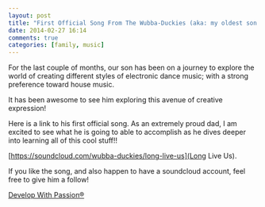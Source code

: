 ```yaml
---
layout: post
title: "First Official Song From The Wubba-Duckies (aka: my oldest son and his friend)"
date: 2014-02-27 16:14
comments: true
categories: [family, music]
---
```

For the last couple of months, our son has been on a journey to explore the world of creating different styles of electronic dance music; with a strong preference toward house music.

It has been awesome to see him exploring this avenue of creative expression!

Here is a link to his first official song. As an extremely proud dad, I am excited to see what he is going to able to accomplish as he dives deeper into learning all of this cool stuff!!

[https://soundcloud.com/wubba-duckies/long-live-us](Long Live Us).

If you like the song, and also happen to have a soundcloud account, feel free to give him a follow!

[Develop With Passion®](http://www.developwithpassion.com)

